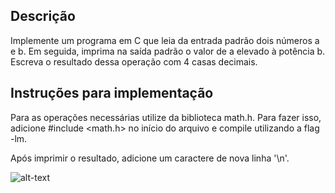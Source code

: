## Descrição
Implemente um programa em C que leia da entrada padrão dois números a e b. Em seguida, imprima na saída padrão o valor de a elevado à potência b. Escreva o resultado dessa operação com 4 casas decimais.

## Instruções para implementação
Para as operações necessárias utilize da biblioteca math.h. Para fazer isso, adicione #include <math.h> no início do arquivo e compile utilizando a flag -lm.

Após imprimir o resultado, adicione um caractere de nova linha '\n'.

![alt-text](https://github.com/niicao/USP/blob/main/Laborat%C3%B3rio%20de%20ICC%20(Laboratory%20of%20Computer%20Science%20Introduction)/Lista%201/Expoente/expoente%200.png)
